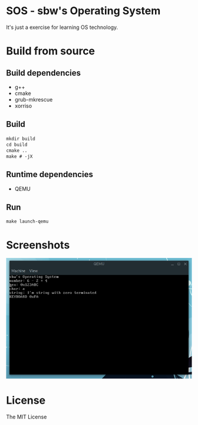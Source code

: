 
# SOS - sbw's Operating System
It's just a exercise for learning OS technology.

# Build from source

## Build dependencies
- g++
- cmake
- grub-mkrescue
- xorriso

## Build
```shell
mkdir build
cd build
cmake ..
make # -jX
```

## Runtime dependencies
- QEMU

## Run
```shell
make launch-qemu
```

# Screenshots
![sos screenshots](screenshots/2018-07-21-115918_746x484_scrot.png)

# License
The MIT License
